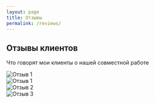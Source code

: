 ```yaml
---
layout: page
title: Отзывы
permalink: /reviews/
---
```


<div class="reviews-container">
  <h2 class="section-heading">Отзывы клиентов</h2>
  <p class="section-description">Что говорят мои клиенты о нашей совместной работе</p>

  <section class="testimonials">
    <div class="testimonials-grid">
      <div class="testimonial-item">
        <img src="{{ '/img/otziv-4.jpg' | relative_url }}" loading="lazy" alt="Отзыв 1" class="testimonial-image">
      </div>
      <div class="testimonial-item">
        <img src="{{ '/img/otziv-1.png' | relative_url }}" loading="lazy" alt="Отзыв 1" class="testimonial-image">
      </div>
      <div class="testimonial-item">
        <img src="{{ '/img/otziv-2.png' | relative_url }}" loading="lazy" alt="Отзыв 2" class="testimonial-image">
      </div>
      <div class="testimonial-item">
        <img src="{{ '/img/otziv-3.png' | relative_url }}" loading="lazy" alt="Отзыв 3" class="testimonial-image">
      </div>
    </div>
  </section>
</div> 